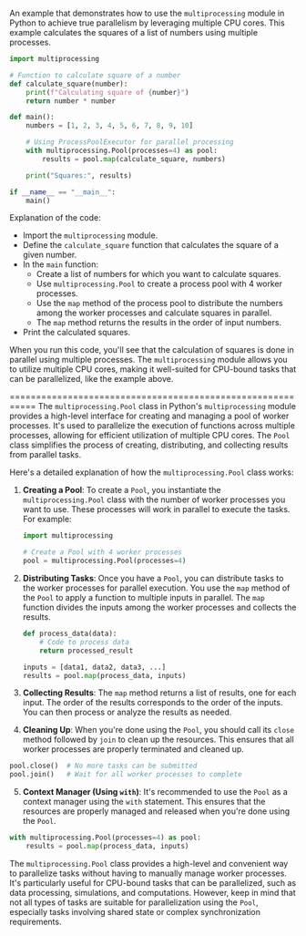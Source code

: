 An example that demonstrates how to use the `multiprocessing` module in Python to achieve true parallelism by leveraging multiple CPU cores. This example calculates the squares of a list of numbers using multiple processes.

```python
import multiprocessing

# Function to calculate square of a number
def calculate_square(number):
    print(f"Calculating square of {number}")
    return number * number

def main():
    numbers = [1, 2, 3, 4, 5, 6, 7, 8, 9, 10]

    # Using ProcessPoolExecutor for parallel processing
    with multiprocessing.Pool(processes=4) as pool:
        results = pool.map(calculate_square, numbers)

    print("Squares:", results)

if __name__ == "__main__":
    main()
```

Explanation of the code:

-   Import the `multiprocessing` module.
-   Define the `calculate_square` function that calculates the square of a given number.
-   In the `main` function:
    -   Create a list of numbers for which you want to calculate squares.
    -   Use `multiprocessing.Pool` to create a process pool with 4 worker processes.
    -   Use the `map` method of the process pool to distribute the numbers among the worker processes and calculate squares in parallel.
    -   The `map` method returns the results in the order of input numbers.
-   Print the calculated squares.

When you run this code, you'll see that the calculation of squares is done in parallel using multiple processes. The `multiprocessing` module allows you to utilize multiple CPU cores, making it well-suited for CPU-bound tasks that can be parallelized, like the example above.

===========================================================
The `multiprocessing.Pool` class in Python's `multiprocessing` module provides a high-level interface for creating and managing a pool of worker processes. It's used to parallelize the execution of functions across multiple processes, allowing for efficient utilization of multiple CPU cores. The `Pool` class simplifies the process of creating, distributing, and collecting results from parallel tasks.

Here's a detailed explanation of how the `multiprocessing.Pool` class works:

1. **Creating a Pool**:
   To create a `Pool`, you instantiate the `multiprocessing.Pool` class with the number of worker processes you want to use. These processes will work in parallel to execute the tasks. For example:

    ```python
    import multiprocessing

    # Create a Pool with 4 worker processes
    pool = multiprocessing.Pool(processes=4)
    ```

2. **Distributing Tasks**:
   Once you have a `Pool`, you can distribute tasks to the worker processes for parallel execution. You use the `map` method of the `Pool` to apply a function to multiple inputs in parallel. The `map` function divides the inputs among the worker processes and collects the results.

    ```python
    def process_data(data):
        # Code to process data
        return processed_result

    inputs = [data1, data2, data3, ...]
    results = pool.map(process_data, inputs)
    ```

3. **Collecting Results**:
   The `map` method returns a list of results, one for each input. The order of the results corresponds to the order of the inputs. You can then process or analyze the results as needed.

4. **Cleaning Up**:
   When you're done using the `Pool`, you should call its `close` method followed by `join` to clean up the resources. This ensures that all worker processes are properly terminated and cleaned up.

```python
pool.close()  # No more tasks can be submitted
pool.join()   # Wait for all worker processes to complete
```

5. **Context Manager (Using `with`)**:
   It's recommended to use the `Pool` as a context manager using the `with` statement. This ensures that the resources are properly managed and released when you're done using the `Pool`.

```python
with multiprocessing.Pool(processes=4) as pool:
    results = pool.map(process_data, inputs)
```

The `multiprocessing.Pool` class provides a high-level and convenient way to parallelize tasks without having to manually manage worker processes. It's particularly useful for CPU-bound tasks that can be parallelized, such as data processing, simulations, and computations. However, keep in mind that not all types of tasks are suitable for parallelization using the `Pool`, especially tasks involving shared state or complex synchronization requirements.
